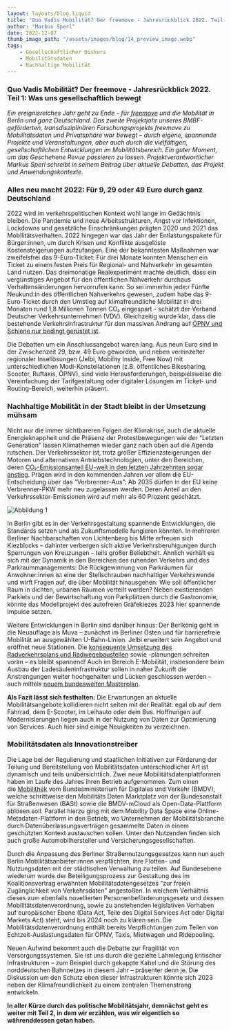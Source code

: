 ```yaml
---
layout: layouts/blog.liquid
title: "Quo Vadis Mobilität? Der freemove - Jahresrückblick 2022. Teil 1: Was uns gesellschaftlich bewegt"
author: "Markus Sperl"
date: 2022-12-07
thumb_image_path: "/assets/images/blog/14_preview_image.webp"
tags: 
    - Gesellschaftlicher Diskurs
    - Mobilitätsdaten
    - Nachhaltige Mobilität
---
```


### Quo Vadis Mobilität? Der freemove - Jahresrückblick 2022. Teil 1: Was uns gesellschaftlich bewegt

_Ein ereignisreiches Jahr geht zu Ende – für [freemove](https://www.freemove.space/) und die Mobilität in Berlin und ganz Deutschland. Das zweite Projektjahr unseres BMBF-geförderten, transdisziplinären Forschungsprojekts freemove zu Mobilitätsdaten und Privatsphäre war bewegt ­– durch eigene, spannende Projekte und Veranstaltungen, aber auch durch die vielfältigen, gesellschaftlichen Entwicklungen im Mobilitätsbereich. Ein guter Moment, um das Geschehene Revue passieren zu lassen. Projektverantwortlicher Markus Sperl schreibt in seinem Beitrag über aktuelle Debatten, das Projekt und Anwendungskontexte._

### Alles neu macht 2022: Für 9, 29 oder 49 Euro durch ganz Deutschland

2022 wird im verkehrspolitischen Kontext wohl lange im Gedächtnis bleiben. Die Pandemie und neue Arbeitsstrukturen, Angst vor Infektionen, Lockdowns und gesetzliche Einschränkungen prägten 2020 und 2021 das Mobilitätsverhalten. 2022 hingegen war das Jahr der Entlastungspakete für Bürger:innen, um durch Krisen und Konflikte ausgelöste Kostensteigerungen aufzufangen. Eine der bekanntesten  Maßnahmen war zweifelsfrei das 9-Euro-Ticket: Für drei Monate konnten Menschen ein Ticket zu einem festen Preis für Regional- und Nahverkehr im gesamten Land nutzen. Das dreimonatige Realexperiment machte deutlich, dass ein vergünstiges Angebot für den öffentlichen Nahverkehr durchaus Verhaltensänderungen hervorrufen kann: So sei immerhin jede:r Fünfte Neukund:in des öffentlichen Nahverkehrs gewesen, zudem habe das 9-Euro-Ticket durch den Umstieg auf klimafreundliche Mobilität in drei Monaten rund 1,8 Millionen Tonnen CO₂ eingespart - schätzt der Verband Deutscher Verkehrsunternehmen (VDV). Gleichzeitig wurde klar, dass die bestehende Verkehrsinfrastruktur für den massiven Andrang auf [ÖPNV und Schiene nur bedingt gerüstet ist](https://www.deutschlandfunk.de/hintergrund-die-bahn-bilanz-neun-euro-ticket-struktur-transport-100.html).

Die Debatten um ein Anschlussangebot waren lang. Aus neun Euro sind in der Zwischenzeit 29, bzw. 49 Euro geworden, und neben vereinzelter regionaler Insellösungen (Jelbi, Mobility Inside, Free Now) mit unterschiedlichen Modi-Konstellationen (z.B. öffentliches Bikesharing, Scooter, Ruftaxis, ÖPNV), sind viele Herausforderungen, beispielsweise die Vereinfachung der Tarifgestaltung oder digitaler Lösungen im Ticket- und Routing-Bereich, weiterhin präsent.

### Nachhaltige Mobilität in der Stadt bleibt in der Umsetzung mühsam

Nicht nur die immer sichtbareren Folgen der Klimakrise, auch die aktuelle Energieknappheit und die Präsenz der Protestbewegungen wie der “Letzten Generation” lassen Klimathemen wieder ganz nach oben auf die Agenda rutschen. Der Verkehrssektor ist, trotz großer Effizienzsteigerungen der Motoren und alternativen Antriebstechnologien, unter den Bereichen, deren [CO₂-Emissionsanteil EU-weit in den letzten Jahrzehnten sogar anstieg](https://www.destatis.de/Europa/DE/Thema/Umwelt-Energie/CO2_Strassenverkehr.html). Prägen wird in den kommenden Jahren vor allem die EU-Entscheidung über das “Verbrenner-Aus”: Ab 2035 dürfen in der EU keine Verbrenner-PKW mehr neu zugelassen werden. Deren Anteil an den Verkehrssektor-Emissionen wird auf mehr als 60 Prozent geschätzt.

![Abbildung 1](/assets/images/blog/post-18_stock1.jpg)

In Berlin gibt es in der Verkehrsgestaltung spannende Entwicklungen, die Standards setzen und als Zukunftsmodelle fungieren könnten. In mehreren Berliner Nachbarschaften von Lichtenberg bis Mitte erfreuen sich Kiezblocks – dahinter verbergen sich aktive Verkehrsberuhigungen durch Sperrungen von Kreuzungen – teils großer Beliebtheit. Ähnlich verhält es sich mit der Dynamik in den Bereichen des ruhenden Verkehrs und des Parkraummanagements: Die Rückgewinnung von Parkräumen für Anwohner:innen ist eine der Stellschrauben nachhaltiger Verkehrswende und wirft Fragen auf, die über Mobilität hinausgehen: Wie soll öffentlicher Raum in dichten, urbanen Räumen verteilt werden? Neben existierenden Parklets und der Bewirtschaftung von Parkplätzen durch die Gastronomie, könnte das Modellprojekt des autofreien Gräfekiezes 2023 hier spannende Impulse setzen.

Weitere Entwicklungen in Berlin sind darüber hinaus: Der Berlkönig geht in die Neuauflage als Muva – zunächst im Berliner Osten und für barrierefreie Mobilität an ausgewählten U-Bahn-Linien. Jelbi erweitert sein Angebot und eröffnet neue Stationen. Die [konsequente Umsetzung des Radverkehrsplans und Radwegebaustellen](https://fixmyberlin.de/planungen) sowie -planungen schreiten voran – es bleibt spannend! Auch im Bereich E-Mobilität, insbesondere beim Ausbau der Ladesäuleninfrastruktur sollen in naher Zukunft die Anstrengungen weiter hochgehalten und Lücken geschlossen werden – auch mittels [neuem bundesweiten Masterplan](https://www.bundesregierung.de/breg-de/suche/masterplan-ladeinfrastruktur-2133696#:~:text=Der%20Masterplan%20Ladeinfrastruktur%20II%20dient,an%20Geb%C3%A4uden%20sowie%20schwere%20Nutzfahrzeuge).

**Als Fazit lässt sich festhalten:** Die Erwartungen an aktuelle Mobilitätsangebote kollidieren nicht selten mit der Realität: egal ob auf dem Fahrrad, dem E-Scooter, im Leihauto oder dem Bus. Hoffnungen auf Modernisierungen liegen auch in der Nutzung von Daten zur Optimierung von Services. Auch hier sind einige Neuigkeiten zu verzeichnen.

### Mobilitätsdaten als Innovationstreiber

Die Lage bei der Regulierung und staatlichen Initiativen zur Förderung der Teilung und Bereitstellung von Mobilitätsdaten unterschiedlicher Art ist dynamisch und teils unübersichtlich. Zwei neue Mobilitätsdatenplattformen haben im Laufe des Jahres ihren Betrieb aufgenommen. Zum einen die [Mobilithek](https://mobilithek.info/) vom Bundesministerium für Digitales und Verkehr (BMDV), welche schrittweise den Mobilitäts Daten Marktplatz von der Bundesanstalt für Straßenwesen (BASt) sowie die BMDV-mCloud als Open-Data-Plattform ablösen soll. Parallel hierzu ging mit dem Mobility Data Space eine Online-Metadaten-Plattform in den Betrieb, wo Unternehmen der Mobilitätsbranche durch Datenüberlassungsverträgen gesammelte Daten in einem geschützten Kontext austauschen sollen. Unter den Nutzenden finden sich auch große Automobilhersteller und Versicherungsgesellschaften.

Durch die Anpassung des Berliner Straßennutzungsgesetzes kann nun auch Berlin  Mobilitätsanbieter:innen verpflichten, ihre Flotten- und Nutzungsdaten mit der städtischen Verwaltung zu teilen. Auf Bundesebene wiederum wurde der Beteiligungsprozess zur Gestaltung des im Koalitionsvertrag erwähnten Mobilitätsdatengesetzes “zur freien Zugänglichkeit von Verkehrsdaten” angestoßen. In welchem Verhältnis dieses zum ebenfalls novellierten Personenbeförderungsgesetz und dessen Mobilitätsdatenverordnung, sowie zu anstehenden legislativen Vorhaben auf europäischer Ebene (Data Act, Teile des Digital Services Act oder Digital Markets Act) steht, wird bis 2024 noch zu klären sein. Die Mobilitätsdatenverordnung enthält bereits Verpflichtungen zum Teilen von Echtzeit-Auslastungsdaten für ÖPNV, Taxis, Mietwagen und Ridepooling.

Neuen Aufwind bekommt auch die Debatte zur Fragilität von Versorgungssystemen. Sie ist  uns durch die gezielte Lahmlegung kritischer Infrastrukturen – zum Beispiel durch gekappte Kabel und die Störung des norddeutschen Bahnnetzes in diesem Jahr – präsenter denn je.  Die Diskussion um den Schutz eben dieser Infrastrukturen könnte sich 2023 neben der Klimafreundlichkeit zu einem zentralen Themenstrang entwickeln.

**In aller Kürze durch das politische Mobilitätsjahr, demnächst geht es weiter mit Teil 2, in dem wir erzählen, was wir eigentlich so währenddessen getan haben.**